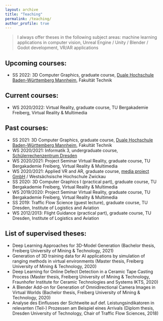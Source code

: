 ```yaml
---
layout: archive
title: "Teaching"
permalink: /teaching/
author_profile: true
---
```


> I always offer theses in the following subject areas: machine learning applications in computer vision, Unreal Engine / Unity / Blender / Godot development, VR/AR applications

## Upcoming courses:
* SS 2022: 3D Computer Graphics, graduate course, [Duale Hochschule Baden-Württemberg Mannheim](https://www.mannheim.dhbw.de/startseite), Fakultät Technik

## Current courses:
* WS 2020/2022: Virtual Reality, graduate course, TU Bergakademie Freiberg, Virtual Reality & Multimedia

## Past courses:
* SS 2021: 3D Computer Graphics, graduate course, [Duale Hochschule Baden-Württemberg Mannheim](https://www.mannheim.dhbw.de/startseite), Fakultät Technik
* WS 2020/2021: Informatik 3, undergraduate course, [Schülerrechenzentrum Dresden](https://www.srz.tu-dresden.de/index.php?id=504)
* WS 2020/2021: Project Seminar Virtual Reality, graduate course, TU Bergakademie Freiberg, Virtual Reality & Multimedia
* WS 2020/2021: Applied VR and AR, graduate course, [media project GmbH](https://mediaproject.de/) / Westsächsische Hochschule Zwickau 
* SS 2020: 3D Computer Graphics I (practical part), graduate course, TU Bergakademie Freiberg, Virtual Reality & Multimedia
* WS 2019/2020: Project Seminar Virtual Reality, graduate course, TU Bergakademie Freiberg, Virtual Reality & Multimedia
* SS 2019: Traffic Flow Science (guest lecture), graduate course, TU Dresden, Institute of Logistics and Aviation
* WS 2012/2013: Flight Guidance (practical part), graduate course, TU Dresden, Institute of Logistics and Aviation

## List of supervised theses:
* Deep Learning Approaches for 3D-Model Generation (Bachelor thesis, Freiberg University of Mining & Technology, 2021)
* Generation of 3D training data for AI applications by simulation of ranging methods in virtual environments (Master thesis, Freiberg University of Mining & Technology, 2020)
* Deep Learning for Online Defect Detection in a Ceramic Tape Casting Process (Master thesis, Freiberg University of Mining & Technology, Fraunhofer Institute for Ceramic Technologies and Systems IKTS, 2020)
* A Blender Add-on for Generation of Omnidirectional Camera Images in Virtual Worlds (Bachelor thesis, Freiberg University of Mining & Technology, 2020)
* Analyse des Einflusses der Sichtweite auf def. Leistungsindikatoren in relevanten (Teil-) Prozessen am Beispiel eines Arrivals (Diplom thesis, Dresden University of Technology, Chair of Traffic Flow Sciences, 2018)





<!-- 
{% include base_path %}

{% for post in site.teaching reversed %}
  {% include archive-single.html %}
{% endfor %}
-->
